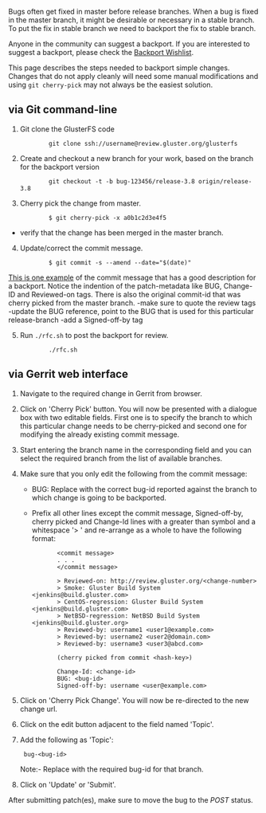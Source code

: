 Bugs often get fixed in master before release branches. When a bug is
fixed in the master branch, it might be desirable or necessary in a
stable branch. To put the fix in stable branch we need to backport the
fix to stable branch.

Anyone in the community can suggest a backport. If you are interested to
suggest a backport, please check the [Backport
Wishlist](./Backport-Wishlist.md).

This page describes the steps needed to backport simple changes. Changes
that do not apply cleanly will need some manual modifications and using
`git cherry-pick` may not always be the easiest solution.

## via Git command-line
1.  Git clone the GlusterFS code

                git clone ssh://username@review.gluster.org/glusterfs

2.  Create and checkout a new branch for your work, based on the branch
    for the backport version

                git checkout -t -b bug-123456/release-3.8 origin/release-3.8

3.  Cherry pick the change from master.

                $ git cherry-pick -x a0b1c2d3e4f5
 -   verify that the change has been merged in the master branch.

4.  Update/correct the commit message.

                $ git commit -s --amend --date="$(date)"
[This is one example](https://github.com/gluster/glusterfs/commit/40407afb529f6e5fa2f79e9778c2f527122d75eb) of the commit message that has a good description for a backport. Notice the indention of the patch-metadata like BUG, Change-ID and Reviewed-on tags. There is also the original commit-id that was cherry picked from the master branch.
 -make sure to quote the review tags
 -update the BUG reference, point to the BUG that is used for this
particular release-branch
 -add a Signed-off-by tag

5.  Run `./rfc.sh` to post the backport for review.

                ./rfc.sh

## via Gerrit web interface
1. Navigate to the required change in Gerrit from browser.

2. Click on 'Cherry Pick' button. You will now be presented with a dialogue box with two editable fields. First
   one is to specify the branch to which this particular change needs to be
cherry-picked and second one for modifying the already existing commit message.

3. Start entering the branch name in the corresponding field and you can select
   the required branch from the list of available branches.

4. Make sure that you only edit the following from the commit message:

   * BUG: Replace with the correct bug-id reported against the branch to which change is going to be backported.
   * Prefix all other lines except the commit message, Signed-off-by, cherry picked and Change-Id lines with a greater than symbol and a whitespace '> ' and re-arrange as a whole to have the following format:

                <commit message>
                . . .
                </commit message>

                > Reviewed-on: http://review.gluster.org/<change-number>
                > Smoke: Gluster Build System <jenkins@build.gluster.com>
                > CentOS-regression: Gluster Build System <jenkins@build.gluster.com>
                > NetBSD-regression: NetBSD Build System <jenkins@build.gluster.org>
                > Reviewed-by: username1 <user1@example.com>
                > Reviewed-by: username2 <user2@domain.com>
                > Reviewed-by: username3 <user3@abcd.com>

                (cherry picked from commit <hash-key>)

                Change-Id: <change-id>
                BUG: <bug-id>
                Signed-off-by: username <user@example.com>

5. Click on 'Cherry Pick Change'. You will now be re-directed to the new change url.

6. Click on the edit button adjacent to the field named 'Topic'.

7. Add the following as 'Topic':

        bug-<bug-id>
   Note:- Replace <bug-id> with the required bug-id for that branch.

8. Click on 'Update' or 'Submit'.

After submitting patch(es), make sure to move the bug to the *POST*
status.
